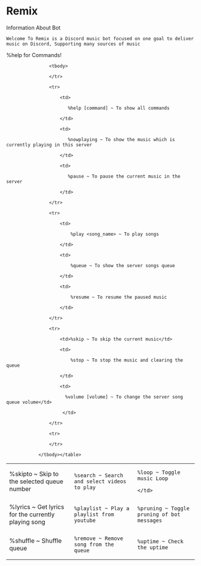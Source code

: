 # Remix
Information About Bot


     

  <p>

    Welcome To Remix is a Discord music bot focused on one goal to deliver music on Discord, Supporting many sources of music

 %help for Commands!

 

<table id="Remix">

                    <tbody>

                    </tr>

                    <tr>

                        <td>

                           %help [command] ~ To show all commands 

                        </td>

                        <td>

                           %nowplaying ~ To show the music which is currently playing in this server

                        </td>

                        <td>

                           %pause ~ To pause the current music in the server

                        </td>

                    </tr>

                    <tr>

                        <td>

                            %play <song_name> ~ To play songs

                        </td>

                        <td>

                            %queue ~ To show the server songs queue

                        </td>

                        <td>

                            %resume ~ To resume the paused music

                        </td>

                    </tr>

                    <tr>

                        <td>%skip ~ To skip the current music</td>

                        <td>

                            %stop ~ To stop the music and clearing the queue

                        </td>

                        <td>

                          %volume [volume] ~ To change the server song queue volume</td>

                         </td>

                    </tr>

                    <tr>

  <td>%skipto ~ Skip to the selected queue number</td>

  <td>

    %search ~ Search and select videos to play

  </td>

  <td>

    %loop ~ Toggle music Loop

    </td>

  </tr>

  <tr>

  <td>%lyrics ~ Get lyrics for the currently playing song</td>

  <td>

    %playlist ~ Play a playlist from youtube

  </td>

  <td>

    %pruning ~ Toggle pruning of bot messages

  </td>

  </tr>

  <tr>

  <td>%shuffle ~ Shuffle queue</td>

  <td>

    %remove ~ Remove song from the queue

  </td>

  <td>

    %uptime ~ Check the uptime

  </td>

  </tr>

  <tr>

                         

                    </tr>

                </tbody></table>

                

      

</style>      

  

 

  

  

</body>

</head>

    

    

    

    

    

  </html>
